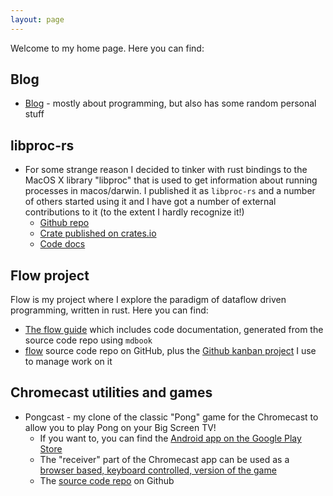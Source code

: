 ```yaml
---
layout: page
---
```


Welcome to my home page. Here you can find:

## Blog
* [Blog](/blog) - mostly about programming, but also has some random personal stuff

## libproc-rs
* For some strange reason I decided to tinker with rust bindings to the MacOS X library "libproc" that is used to 
  get information about running processes in macos/darwin. I published it as `libproc-rs` and a number of others 
  started using it and I have got a number of external contributions to it (to the extent I hardly recognize it!) 
    * [Github repo](https://github.com/andrewdavidmackenzie/libproc-rs)
    * [Crate published on crates.io](https://crates.io/crates/libproc)
    * [Code docs](https://mackenzie-serres.net/libproc-rs/libproc/index.html)

## Flow project
Flow is my project where I explore the paradigm of dataflow driven programming, written in rust. 
Here you can find:
* [The flow guide](http://andrewdavidmackenzie.github.io/flow/docs/book_intro.html) which includes code documentation, 
  generated from the
  source code repo using `mdbook`
* [flow](https://github.com/andrewdavidmackenzie/flow/) source code repo on GitHub, plus the
  [Github kanban project](https://github.com/andrewdavidmackenzie/flow/projects/2) I use to manage work on it
  
## Chromecast utilities and games
* Pongcast - my clone of the classic "Pong" game for the Chromecast to allow you to play Pong on your Big Screen TV!
    * If you want to, you can find the [Android app on the Google Play Store](https://play.google.com/store/apps/details?id=net.mackenzie.pongcast)
    * The "receiver" part of the Chromecast app can be used as a [browser based, keyboard controlled, version of the game](http://andrewdavidmackenzie.github.io/pongcast)
    * The [source code repo](https://github.com/andrewdavidmackenzie/pongcast) on Github
  
[comment]: <> (* TestCast &#40;[Android App on PlayStore]&#40;https://play.google.com/store/sapps/details?id=net.mackenzie.testcast&#41; and [receiver app]&#40;https://github.com/andrewdavidmackenzie/testcast&#41;&#41;)

[comment]: <> (* SnakeCast &#40;[Android App on PlayStore]&#40;https://play.google.com/store/search?q=snakecast&#41; and [receiver app]&#40;https://github.com/andrewdavidmackenzie/snakecast&#41;&#41;)
